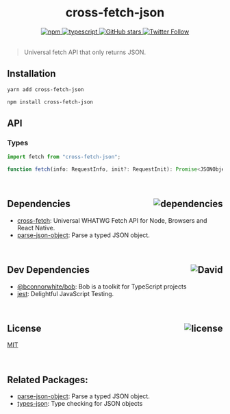 <div align="center">
  <h1>cross-fetch-json</h1>
  <a href="https://npmjs.com/package/cross-fetch-json">
    <img alt="npm" src="https://img.shields.io/npm/v/cross-fetch-json.svg">
  </a>
  <a href="https://github.com/bconnorwhite/cross-fetch-json">
    <img alt="typescript" src="https://img.shields.io/github/languages/top/bconnorwhite/cross-fetch-json.svg">
  </a>
  <a href="https://github.com/bconnorwhite/cross-fetch-json">
    <img alt="GitHub stars" src="https://img.shields.io/github/stars/bconnorwhite/cross-fetch-json?label=Stars%20Appreciated%21&style=social">
  </a>
  <a href="https://twitter.com/bconnorwhite">
    <img alt="Twitter Follow" src="https://img.shields.io/twitter/follow/bconnorwhite.svg?label=%40bconnorwhite&style=social">
  </a>
</div>

<br />

> Universal fetch API that only returns JSON.

## Installation

```bash
yarn add cross-fetch-json
```

```bash
npm install cross-fetch-json
```

## API

### Types
```ts
import fetch from "cross-fetch-json";

function fetch(info: RequestInfo, init?: RequestInit): Promise<JSONObject | undefined>;
```

<br />

<h2>Dependencies<img align="right" alt="dependencies" src="https://img.shields.io/david/bconnorwhite/cross-fetch-json.svg"></h2>

- [cross-fetch](https://www.npmjs.com/package/cross-fetch): Universal WHATWG Fetch API for Node, Browsers and React Native.
- [parse-json-object](https://www.npmjs.com/package/parse-json-object): Parse a typed JSON object.

<br />

<h2>Dev Dependencies<img align="right" alt="David" src="https://img.shields.io/david/dev/bconnorwhite/cross-fetch-json.svg"></h2>

- [@bconnorwhite/bob](https://www.npmjs.com/package/@bconnorwhite/bob): Bob is a toolkit for TypeScript projects
- [jest](https://www.npmjs.com/package/jest): Delightful JavaScript Testing.

<br />

<h2>License <img align="right" alt="license" src="https://img.shields.io/npm/l/cross-fetch-json.svg"></h2>

[MIT](https://mit-license.org/)

<br />

## Related Packages:
- [parse-json-object](https://www.npmjs.com/package/parse-json-object): Parse a typed JSON object.
- [types-json](https://npmjs.com/package/types-json): Type checking for JSON objects

